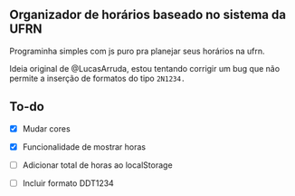 ## Organizador de horários baseado no sistema da UFRN

Programinha simples com js puro pra planejar seus horários na ufrn.

Ideia original de @LucasArruda, estou tentando corrigir um bug que não permite a inserção de formatos do tipo `2N1234.`


## To-do

- [x] Mudar cores
- [x] Funcionalidade de mostrar horas
- [ ] Adicionar total de horas ao localStorage 
- [ ] Incluir formato DDT1234

